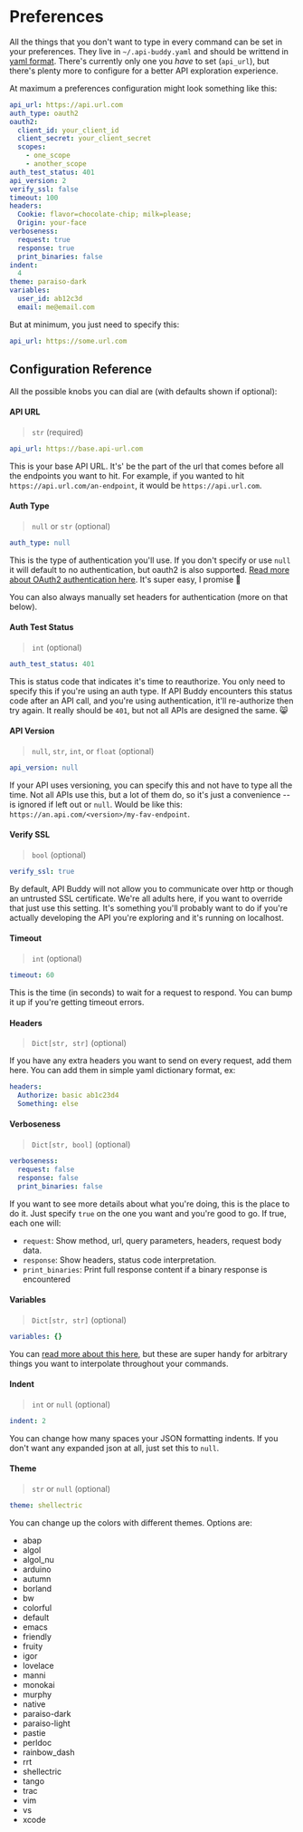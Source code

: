 # Preferences
All the things that you don't want to type in every command can be set in your preferences. They live in `~/.api-buddy.yaml` and should be writtend in [yaml format](https://yaml.org). There's currently only one you *have* to set (`api_url`), but there's plenty more to configure for a better API exploration experience.

At maximum a preferences configuration might look something like this:
```yaml
api_url: https://api.url.com
auth_type: oauth2
oauth2:
  client_id: your_client_id
  client_secret: your_client_secret
  scopes:
    - one_scope
    - another_scope
auth_test_status: 401
api_version: 2
verify_ssl: false
timeout: 100
headers:
  Cookie: flavor=chocolate-chip; milk=please;
  Origin: your-face
verboseness:
  request: true
  response: true
  print_binaries: false
indent:
  4
theme: paraiso-dark
variables:
  user_id: ab12c3d
  email: me@email.com
```

But at minimum, you just need to specify this:
```yaml
api_url: https://some.url.com
```

## Configuration Reference
All the possible knobs you can dial are (with defaults shown if optional):

#### API URL
>`str` (required)
```yaml
api_url: https://base.api-url.com
```

This is your base API URL. It's' be the part of the url that comes before all the endpoints you want to hit. For example, if you wanted to hit `https://api.url.com/an-endpoint`, it would be `https://api.url.com`.


#### Auth Type
> `null` or `str` (optional)
```yaml
auth_type: null
```

This is the type of authentication you'll use. If you don't specify or use `null` it will default to no authentication, but oauth2 is also supported. [Read more about OAuth2 authentication here](https://github.com/fonsecapeter/api-buddy/blob/master/docs/oauth2.md). It's super easy, I promise 😬

You can also always manually set headers for authentication (more on that below).

#### Auth Test Status
> `int` (optional)
```yaml
auth_test_status: 401
```

This is status code that indicates it's time to reauthorize. You only need to specify this if you're using an auth type. If API Buddy encounters this status code after an API call, and you're using authentication, it'll re-authorize then try again. It really should be `401`, but not all APIs are designed the same. 😸

#### API Version
> `null`, `str`, `int`, or `float` (optional)
```yaml
api_version: null
```

If your API uses versioning, you can specify this and not have to type all the time. Not all APIs use this, but a lot of them do, so it's just a convenience -- is ignored if left out or `null`. Would be like this: `https://an.api.com/<version>/my-fav-endpoint`.

#### Verify SSL
> `bool` (optional)
```yaml
verify_ssl: true
```

By default, API Buddy will not allow you to communicate over http or though an untrusted SSL certificate. We're all adults here, if you want to override that just use this setting. It's something you'll probably want to do if you're actually developing the API you're exploring and it's running on localhost.

#### Timeout
> `int` (optional)
```yaml
timeout: 60
```

This is the time (in seconds) to wait for a request to respond. You can bump it up if you're getting timeout errors.

#### Headers
> `Dict[str, str]` (optional)

If you have any extra headers you want to send on every request, add them here. You can add them in simple yaml dictionary format, ex:
```yaml
headers:
  Authorize: basic ab1c23d4
  Something: else
```

#### Verboseness
> `Dict[str, bool]` (optional)
```yaml
verboseness:
  request: false
  response: false
  print_binaries: false
```

If you want to see more details about what you're doing, this is the place to do it. Just specify `true` on the one you want and you're good to go.
If true, each one will:
  - `request`: Show method, url, query parameters, headers, request body data.
  - `response`: Show headers, status code interpretation.
  - `print_binaries`: Print full response content if a binary response is encountered

#### Variables
> `Dict[str, str]` (optional)
```yaml
variables: {}
```

You can [read more about this here](https://github.com/fonsecapeter/api-buddy/blob/master/docs/variables.md), but these are super handy for arbitrary things you want to interpolate throughout your commands.

#### Indent
> `int` or `null` (optional)
```yaml
indent: 2
```

You can change how many spaces your JSON formatting indents. If you don't want any expanded json at all, just set this to `null`.

#### Theme
> `str` or `null` (optional)
```yaml
theme: shellectric
```

You can change up the colors with different themes. Options are:
- abap
- algol
- algol_nu
- arduino
- autumn
- borland
- bw
- colorful
- default
- emacs
- friendly
- fruity
- igor
- lovelace
- manni
- monokai
- murphy
- native
- paraiso-dark
- paraiso-light
- pastie
- perldoc
- rainbow_dash
- rrt
- shellectric
- tango
- trac
- vim
- vs
- xcode
